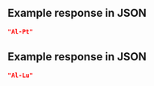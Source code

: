 ## Example response in JSON

```json
"Al-Pt"
```

## Example response in JSON

```json
"Al-Lu"
```

